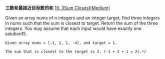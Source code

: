 **三数和最接近目标数的和**
[16. 3Sum Closest(Medium)](https://leetcode.com/problems/3sum-closest/)

Given an array nums of n integers and an integer target,
find three integers in nums such that the sum is closest to target.
Return the sum of the three integers.
You may assume that each input would have exactly one solution15.

```
Given array nums = [-1, 2, 1, -4], and target = 1.

The sum that is closest to the target is 2. (-1 + 2 + 1 = 2).*/
```
